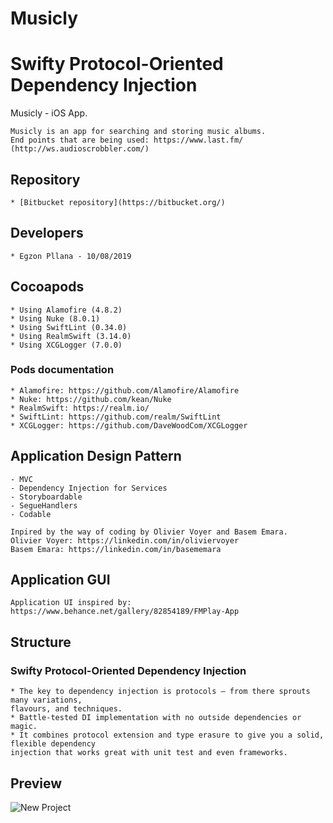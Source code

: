 # Musicly #
# Swifty Protocol-Oriented Dependency Injection #
Musicly - iOS App.

    Musicly is an app for searching and storing music albums.
    End points that are being used: https://www.last.fm/ (http://ws.audioscrobbler.com/)

## Repository ##

    * [Bitbucket repository](https://bitbucket.org/)

## Developers ##
    * Egzon Pllana - 10/08/2019
    
## Cocoapods ##

    * Using Alamofire (4.8.2)
    * Using Nuke (8.0.1)
    * Using SwiftLint (0.34.0)
    * Using RealmSwift (3.14.0)
    * Using XCGLogger (7.0.0)

### Pods documentation ###

    * Alamofire: https://github.com/Alamofire/Alamofire
    * Nuke: https://github.com/kean/Nuke
    * RealmSwift: https://realm.io/
    * SwiftLint: https://github.com/realm/SwiftLint
    * XCGLogger: https://github.com/DaveWoodCom/XCGLogger
    
## Application Design Pattern ##

    - MVC
    - Dependency Injection for Services
    - Storyboardable
    - SegueHandlers
    - Codable

    Inpired by the way of coding by Olivier Voyer and Basem Emara.
    Olivier Voyer: https://linkedin.com/in/oliviervoyer
    Basem Emara: https://linkedin.com/in/basememara
    
## Application GUI ##

    Application UI inspired by:
    https://www.behance.net/gallery/82854189/FMPlay-App

## Structure ##

### Swifty Protocol-Oriented Dependency Injection ###

    * The key to dependency injection is protocols – from there sprouts many variations,
    flavours, and techniques.
    * Battle-tested DI implementation with no outside dependencies or magic. 
    * It combines protocol extension and type erasure to give you a solid, flexible dependency
    injection that works great with unit test and even frameworks.
    
## Preview ##

![New Project](https://user-images.githubusercontent.com/27929436/71583233-d1a45b00-2b0d-11ea-9018-1aaf6b453748.png)
